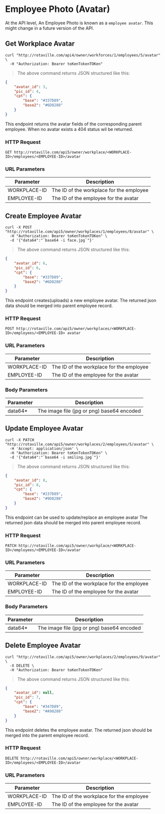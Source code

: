 # Employee Photo (Avatar)

<aside class="notice">
At the API level, An Employee Photo is known as a <code>employee avatar</code>.
This might change in a future version of the API. 
</aside>


## Get Workplace Avatar


```shell
curl "http://rotaville.com/api4/owner/workforces/1/employees/5/avatar" \
  -H "Authorization: Bearer toKenTokenTOKen"
```

> The above command returns JSON structured like this:

```json
{
    "avatar_id": 3,
    "pic_id": 4,
    "cpt": {
        "base": "#337D89",
        "base2": "#6D8288"
    }
}
```

This endpoint returns the avatar fields of the corresponding parent employee. When no avatar exists a 404 status wil be returned.

### HTTP Request

`GET http://rotaville.com/api5/owner/workplace/<WORKPLACE-ID>/employees/<EMPLOYEE-ID>/avatar`

### URL Parameters

Parameter | Description
--------- | -----------
WORKPLACE-ID | The ID of the workplace for the employee
EMPLOYEE-ID | The ID of the employee for the avatar


## Create Employee Avatar

```shell
curl -X POST "http://rotaville.com/api5/owner/workplaces/1/employees/8/avatar" \
  -H "Authorization: Bearer toKenTokenTOKen" \
  -d '{"data64":"`base64 -i face.jpg`"}'
```


> The above command returns JSON structured like this:

```json
{
    "avatar_id": 6,
    "pic_id": 6,
    "cpt": {
        "base": "#337D89",
        "base2": "#6D8288"
    }
}
```

This endpoint creates(uploads) a new employee avatar. 
The returned json data should be merged into parent employee record.

### HTTP Request

`POST http://rotaville.com/api5/owner/workplaces/<WORKPLACE-ID>/employees/<EMPLOYEE-ID> avatar`

### URL Parameters

Parameter | Description
--------- | -----------
WORKPLACE-ID | The ID of the workplace for the employee
EMPLOYEE-ID | The ID of the employee for the avatar

### Body Parameters

Parameter | Description
--------- | -----------
data64*   | The image file (jpg or png) base64 encoded


## Update Employee Avatar

```shell
curl -X PATCH "http://rotaville.com/api5/owner/workplaces/2/employees/5/avatar" \
  -H 'Accept: application/json' \
  -H "Authorization: Bearer toKenTokenTOKen" \
  -d '{"data64":"`base64 -i smiling.jpg`"}'

```


> The above command returns JSON structured like this:

```json
{
    "avatar_id": 8,
    "pic_id": 8,
    "cpt": {
        "base": "#237D89",
        "base2": "#9D8288"
    }
}
```

This endpoint can be used to update/replace an employee avatar
The returned json data should be merged into parent employee record.


### HTTP Request

`PATCH http://rotaville.com/api5/owner/workplace/<WORKPLACE-ID>/employees/<EMPLOYEE-ID>/avatar`

### URL Parameters

Parameter | Description
--------- | -----------
WORKPLACE-ID | The ID of the workplace for the employee
EMPLOYEE-ID | The ID of the employee for the avatar

### Body Parameters

Parameter | Description
--------- | -----------
data64*   | The image file (jpg or png) base64 encoded


## Delete Employee Avatar

```shell
curl "http://rotaville.com/api5/owner/workplaces/2/employees/9/avatar" \
  -X DELETE \
  -H "Authorization: Bearer toKenTokenTOKen"
```

> The above command returns JSON structured like this:

```json
{
    "avatar_id": null,
    "pic_id": 7,
    "cpt": {
        "base": "#347D89",
        "base2": "#A98288"
    }
}
```

This endpoint deletes the employee avatar. 
The returned json should be merged into the parent employee record.

### HTTP Request

`DELETE http://rotaville.com/api5/owner/workplace/<WORKPLACE-ID>/employees/<EMPLOYEE-ID>/avatar`

### URL Parameters

Parameter | Description
--------- | -----------
WORKPLACE-ID | The ID of the workplace for the employee
EMPLOYEE-ID | The ID of the employee for the avatar


